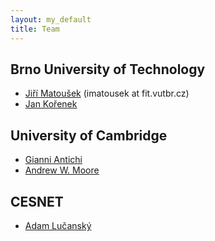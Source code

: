```yaml
---
layout: my_default
title: Team
---
```


## Brno University of Technology

- [Jiří Matoušek](http://www.fit.vutbr.cz/~imatousek/index.php.en) (imatousek at fit.vutbr.cz)
- [Jan Kořenek](http://www.fit.vutbr.cz/~korenek/index.php.en)

## University of Cambridge

- [Gianni Antichi](http://www.cl.cam.ac.uk/~ga288/)
- [Andrew W. Moore](http://www.cl.cam.ac.uk/~awm22/)

## CESNET

- [Adam Lučanský](https://github.com/lucansky)
